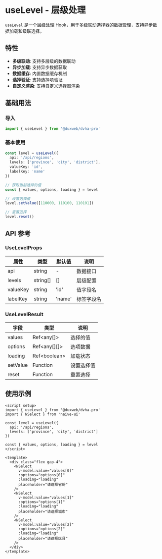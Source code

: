 # useLevel - 层级处理

`useLevel` 是一个层级处理 Hook，用于多级联动选择器的数据管理，支持异步数据加载和级联选择。

## 特性

- **多级联动**: 支持多层级的数据联动
- **异步加载**: 支持异步数据获取
- **数据缓存**: 内置数据缓存机制
- **选择验证**: 支持选择项验证
- **自定义渲染**: 支持自定义选择器渲染

## 基础用法

### 导入

```typescript
import { useLevel } from '@duxweb/dvha-pro'
```

### 基本使用

```typescript
const level = useLevel({
  api: '/api/regions',
  levels: ['province', 'city', 'district'],
  valueKey: 'id',
  labelKey: 'name'
})

// 获取当前选择的值
const { values, options, loading } = level

// 设置选择值
level.setValue([110000, 110100, 110101])

// 重置选择
level.reset()
```

## API 参考

### UseLevelProps

| 属性     | 类型     | 默认值 | 说明       |
| -------- | -------- | ------ | ---------- |
| api      | string   | -      | 数据接口   |
| levels   | string[] | []     | 层级配置   |
| valueKey | string   | 'id'   | 值字段名   |
| labelKey | string   | 'name' | 标签字段名 |

### UseLevelResult

| 字段     | 类型         | 说明       |
| -------- | ------------ | ---------- |
| values   | Ref\<any[]>   | 选择的值   |
| options  | Ref\<any[][]> | 选项数据   |
| loading  | Ref\<boolean> | 加载状态   |
| setValue | Function     | 设置选择值 |
| reset    | Function     | 重置选择   |

## 使用示例

```vue
<script setup>
import { useLevel } from '@duxweb/dvha-pro'
import { NSelect } from 'naive-ui'

const level = useLevel({
  api: '/api/regions',
  levels: ['province', 'city', 'district']
})

const { values, options, loading } = level
</script>

<template>
  <div class="flex gap-4">
    <NSelect
      v-model:value="values[0]"
      :options="options[0]"
      :loading="loading"
      placeholder="请选择省份"
    />
    <NSelect
      v-model:value="values[1]"
      :options="options[1]"
      :loading="loading"
      placeholder="请选择城市"
    />
    <NSelect
      v-model:value="values[2]"
      :options="options[2]"
      :loading="loading"
      placeholder="请选择区县"
    />
  </div>
</template>
```
